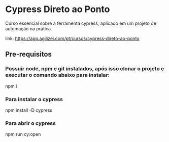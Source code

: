 # Cypress Direto ao Ponto
Curso essencial sobre a ferramenta cypress, aplicado em um projeto de automação na prática.

link: https://app.agilizei.com/pt/cursos/cypress-direto-ao-ponto
 
 
## Pre-requisitos
### Possuir node, npm e git instalados, após isso clonar o projeto e executar o comando abaixo para instalar:

npm i

### Para instalar o cypress

npm install -D cypress

### Para abrir o cypress

npm run cy:open 
